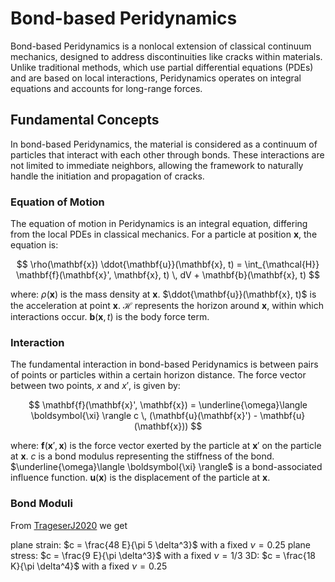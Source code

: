 # Bond-based Peridynamics

Bond-based Peridynamics is a nonlocal extension of classical continuum mechanics, designed to address discontinuities like cracks within materials. Unlike traditional methods, which use partial differential equations (PDEs) and are based on local interactions, Peridynamics operates on integral equations and accounts for long-range forces.

## Fundamental Concepts

In bond-based Peridynamics, the material is considered as a continuum of particles that interact with each other through bonds. These interactions are not limited to immediate neighbors, allowing the framework to naturally handle the initiation and propagation of cracks.

### Equation of Motion

The equation of motion in Peridynamics is an integral equation, differing from the local PDEs in classical mechanics. For a particle at position $\mathbf{x}$, the equation is:

$$ \rho(\mathbf{x}) \ddot{\mathbf{u}}(\mathbf{x}, t) = \int_{\mathcal{H}} \mathbf{f}(\mathbf{x}', \mathbf{x}, t) \, dV + \mathbf{b}(\mathbf{x}, t) $$

where:
$\rho(\mathbf{x})$ is the mass density at $\mathbf{x}$.
$\ddot{\mathbf{u}}(\mathbf{x}, t)$ is the acceleration at point $\mathbf{x}$.
$\mathcal{H}$ represents the horizon around $\mathbf{x}$, within which interactions occur.
$\mathbf{b}(\mathbf{x}, t)$ is the body force term.


### Interaction

The fundamental interaction in bond-based Peridynamics is between pairs of points or particles within a certain horizon distance. The force vector between two points, $x$ and $x'$, is given by:

$$ \mathbf{f}(\mathbf{x}', \mathbf{x}) = \underline{\omega}\langle \boldsymbol{\xi} \rangle c \, (\mathbf{u}(\mathbf{x}') - \mathbf{u}(\mathbf{x})) $$

where:
$\mathbf{f}(\mathbf{x}', \mathbf{x})$ is the force vector exerted by the particle at $\mathbf{x}'$ on the particle at $\mathbf{x}$.
$c$ is a bond modulus representing the stiffness of the bond.
$\underline{\omega}\langle \boldsymbol{\xi} \rangle$ is a bond-associated influence function.
$\mathbf{u}(\mathbf{x})$ is the displacement of the particle at $\mathbf{x}$.

### Bond Moduli
From [TrageserJ2020](@cite) we get

plane strain: $c = \frac{48 E}{\pi 5 \delta^3}$ with a fixed $\nu=0.25$
plane stress: $c = \frac{9 E}{\pi \delta^3}$ with a fixed $\nu=1/3$
3D: $c = \frac{18 K}{\pi  \delta^4}$ with a fixed $\nu=0.25$

         